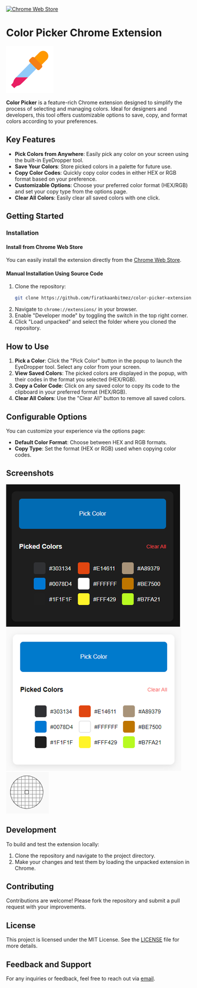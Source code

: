 [![Chrome Web Store](https://img.shields.io/badge/Chrome%20Web%20Store-Color%20Picker-brightgreen?style=for-the-badge&logo=google-chrome)](https://chromewebstore.google.com/detail/color-picker/lefmceknabkjodbjeocajdfhnlelaedc?authuser=0&hl=tr)



# Color Picker Chrome Extension

![Color Picker Icon](./src/icons/icon128.png)

**Color Picker** is a feature-rich Chrome extension designed to simplify the process of selecting and managing colors. Ideal for designers and developers, this tool offers customizable options to save, copy, and format colors according to your preferences.

## Key Features

- **Pick Colors from Anywhere**: Easily pick any color on your screen using the built-in EyeDropper tool.
- **Save Your Colors**: Store picked colors in a palette for future use.
- **Copy Color Codes**: Quickly copy color codes in either HEX or RGB format based on your preference.
- **Customizable Options**: Choose your preferred color format (HEX/RGB) and set your copy type from the options page.
- **Clear All Colors**: Easily clear all saved colors with one click.

## Getting Started

### Installation

#### Install from Chrome Web Store

You can easily install the extension directly from the [Chrome Web Store](https://chromewebstore.google.com/detail/color-picker/lefmceknabkjodbjeocajdfhnlelaedc?authuser=0&hl=tr).

#### Manual Installation Using Source Code

1. Clone the repository:
    ```bash
    git clone https://github.com/firatkaanbitmez/color-picker-extension.git
    ```
2. Navigate to `chrome://extensions/` in your browser.
3. Enable "Developer mode" by toggling the switch in the top right corner.
4. Click "Load unpacked" and select the folder where you cloned the repository.

## How to Use

1. **Pick a Color**: Click the "Pick Color" button in the popup to launch the EyeDropper tool. Select any color from your screen.
2. **View Saved Colors**: The picked colors are displayed in the popup, with their codes in the format you selected (HEX/RGB).
3. **Copy a Color Code**: Click on any saved color to copy its code to the clipboard in your preferred format (HEX/RGB).
4. **Clear All Colors**: Use the "Clear All" button to remove all saved colors.

## Configurable Options

You can customize your experience via the options page:
- **Default Color Format**: Choose between HEX and RGB formats.
- **Copy Type**: Set the format (HEX or RGB) used when copying color codes.

## Screenshots

![Screenshot 1](./src/screenshots/ss1.png)
![Screenshot 2](./src/screenshots/ss2.png)
![Screenshot 2](./src/screenshots/ss3.png)


## Development

To build and test the extension locally:

1. Clone the repository and navigate to the project directory.
2. Make your changes and test them by loading the unpacked extension in Chrome.

## Contributing

Contributions are welcome! Please fork the repository and submit a pull request with your improvements.

## License

This project is licensed under the MIT License. See the [LICENSE](./LICENSE) file for more details.

## Feedback and Support

For any inquiries or feedback, feel free to reach out via [email](mailto:firatbitmez.dev@gmail.com).
